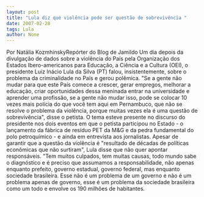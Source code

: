 ```yaml
---
layout: post
title: "Lula diz que violência pode ser questão de sobrevivência "
date: 2007-02-28
tags: Lula
author: None
---
```

Por Natália KozmhinskyRepórter do Blog de Jamildo 
Um dia depois da divulgação de dados sobre a violência do País pela Organização dos Estados Ibero-americanos para Educação, a Ciência e a Cultura (OEI), o presidente Luiz Inácio Lula da Silva (PT) falou, insistentemente, sobre o problema da criminalidade no País e gerou polêmica. 
\"Se a gente não mudar para que este País comece a crescer, gerar empregos, melhorar a educação, criar oportunidades dessa meninada entrar na universidade e aprender uma profissão, se a gente não mudar isso, pode se colocar 10 vezes mais polícia do que você tem aqui em Pernambuco, que não se resolve o problema da violência, porque muitas vezes ela é uma questão de sobrevivência\", disse o petista. 
O tema esteve presente no discurso do presidente nos dois eventos em que o petista participou no&nbsp;Estado - o lançamento da fábrica de resíduo PET da M&amp;G e da pedra fundamental do polo petroquímico - e ainda em entrevista aos jornalistas. 
Apesar de garantir que a questão da violência é \"resultado de décadas de políticas econômicas que não surtiram\", Lula disse que não quer apontar responsáveis. 
\"Tem muitos culpados, tem muitas causas, todo mundo sabe o diagnóstico e é preciso que assumamos a responsabilidade, não apenas enquanto prefeito, governo estadual, governo federal, mas enquanto sociedade brasileira. Esse não é um problema de um governo e não é um problema apenas de governo, esse é um problema da sociedade brasileira como um todo e envolve os 190 milhões de habitantes. 